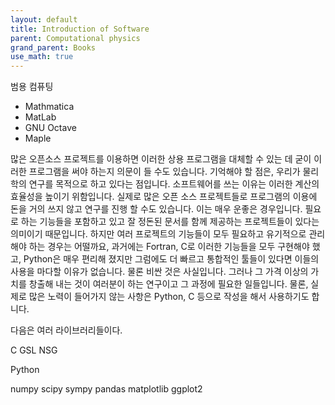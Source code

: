 ```yaml
---
layout: default
title: Introduction of Software
parent: Computational physics
grand_parent: Books
use_math: true
---
```



범용 컴퓨팅 

* Mathmatica
* MatLab
* GNU Octave
* Maple

많은 오픈소스 프로젝트를 이용하면 이러한 상용 프로그램을 대체할 수 있는 데 굳이 이러한 프로그램을 써야 하는지 의문이 들 수도 있습니다. 기억해야 할 점은, 우리가 물리학의 연구를 목적으로 하고 있다는 점입니다. 소프트웨어를 쓰는 이유는 이러한 계산의 효율성을 높이기 위함입니다. 실제로 많은 오픈 소스 프로젝트들로 프로그램의 이용에 돈을 거의 쓰지 않고 연구를 진행 할 수도 있습니다. 이는 매우 운좋은 경우입니다. 필요로 하는 기능들을 포함하고 있고 잘 정돈된 문서를 함께 제공하는 프로젝트들이 있다는 의미이기 때문입니다. 하지만 여러 프로젝트의 기능들이 모두 필요하고 유기적으로 관리해야 하는 경우는 어떨까요, 과거에는 Fortran, C로 이러한 기능들을 모두 구현해야 했고, Python은 매우 편리해 졌지만 그럼에도 더 빠르고 통합적인 툴들이 있다면 이들의 사용을 마다할 이유가 없습니다. 물론 비싼 것은 사실입니다. 그러나 그 가격 이상의 가치를 창출해 내는 것이 여러분이 하는 연구이고 그 과정에 필요한 일들입니다. 물론, 실제로 많은 노력이 들어가지 않는 사항은 Python, C 등으로 작성을 해서 사용하기도 합니다. 


다음은 여러 라이브러리들이다.

C
GSL
NSG

Python 

numpy
scipy
sympy
pandas
matplotlib
ggplot2



